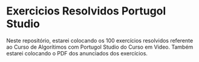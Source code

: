 # Exercicios Resolvidos Portugol Studio

Neste repositório, estarei colocando os 100 exercícios resolvidos referente ao Curso de Algorítimos com Portugol Studio do Curso em Video.
Também estarei colocando o PDF dos anunciados dos exercícios.